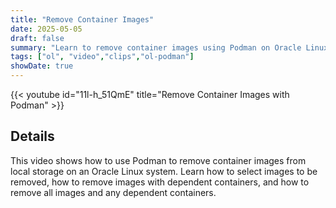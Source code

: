 ```yaml
---
title: "Remove Container Images"
date: 2025-05-05
draft: false
summary: "Learn to remove container images using Podman on Oracle Linux."
tags: ["ol", "video","clips","ol-podman"]
showDate: true
---
```


{{< youtube id="11l-h_51QmE" title="Remove Container Images with Podman" >}}

## Details

This video shows how to use Podman to remove container images from local storage on an Oracle Linux system. Learn how to select images to be removed, how to remove images with dependent containers, and how to remove all images and any dependent containers.